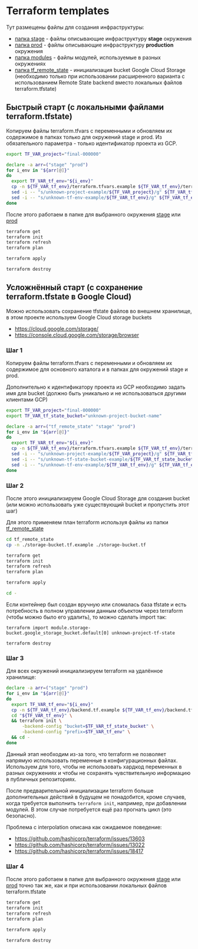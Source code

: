 # Terraform templates

Тут размещены файлы для создания инфраструктуры:

- [папка stage](stage) - файлы описывающие инфраструктуру **stage** окружения
- [папка prod](prod) - файлы описывающие инфраструктуру **production** окружения
- [папка modules](modules) - файлы модулей, используемые в разных окружениях
- [папка tf_remote_state](tf_remote_state) - инициализация bucket Google Cloud Storage
  (необходимо только при использовании расширенного варианта с использованием
  Remote State backend вместо локальных файлов terraform.tfstate)

## Быстрый старт (с локальными файлами terraform.tfstate)

Копируем файлы terraform.tfvars с переменными и обновляем их содержимое
в папках только для окружений stage и prod.
Из обязательного параметра - только идентификатор проекта из GCP.

``` bash
export TF_VAR_project="final-000000"

declare -a arr=("stage" "prod")
for i_env in "${arr[@]}"
do
  export TF_VAR_tf_env="${i_env}"
  cp -n ${TF_VAR_tf_env}/terraform.tfvars.example ${TF_VAR_tf_env}/terraform.tfvars
  sed -i -- "s/unknown-project-example/${TF_VAR_project}/g" ${TF_VAR_tf_env}/terraform.tfvars
  sed -i -- "s/unknown-tf-env-example/${TF_VAR_tf_env}/g" ${TF_VAR_tf_env}/terraform.tfvars
done
```

После этого работаем в папке для выбранного окружения
[stage](stage) или [prod](prod)

``` bash
terraform get
terraform init
terraform refresh
terraform plan

terraform apply

terraform destroy
```

## Усложнённый старт (с сохранение terraform.tfstate в Google Cloud)

Можно использовать сохранение tfstate файлов во внешнем хранилище,
в этом проекте используем Google Cloud storage buckets

- <https://cloud.google.com/storage/>
- <https://console.cloud.google.com/storage/browser>

### Шаг 1

Копируем файлы terraform.tfvars с переменными и обновляем их содержимое
для основного каталога и в папках для окружений stage и prod.

Дополнительно к идентификатору проекта из GCP необходимо задать имя для
bucket (должно быть уникально и не использоваться другими клиентами GCP)

``` bash
export TF_VAR_project="final-000000"
export TF_VAR_tf_state_bucket="unknown-project-bucket-name"

declare -a arr=("tf_remote_state" "stage" "prod")
for i_env in "${arr[@]}"
do
  export TF_VAR_tf_env="${i_env}"
  cp -n ${TF_VAR_tf_env}/terraform.tfvars.example ${TF_VAR_tf_env}/terraform.tfvars
  sed -i -- "s/unknown-project-example/${TF_VAR_project}/g" ${TF_VAR_tf_env}/terraform.tfvars
  sed -i -- "s/unknown-tf-state-bucket-example/${TF_VAR_tf_state_bucket}/g" ${TF_VAR_tf_env}/terraform.tfvars
  sed -i -- "s/unknown-tf-env-example/${TF_VAR_tf_env}/g" ${TF_VAR_tf_env}/terraform.tfvars
done
```

### Шаг 2

После этого инициализируем Google Cloud Storage для создания bucket
(или можно использовать уже существующий bucket и пропустить этот шаг)

Для этого применяем план terraform используя файлы из папки
[tf_remote_state](tf_remote_state)

``` bash
cd tf_remote_state
cp -n ./storage-bucket.tf.example ./storage-bucket.tf

terraform get
terraform init
terraform refresh
terraform plan

terraform apply

cd -
```

Если контейнер был создан вручную или сломалась база tfstate и есть
потребность в полном управлении данным объектом через terraform
(чтобы можно было его удалить), то можно сделать import так:

``` text
terraform import module.storage-bucket.google_storage_bucket.default[0] unknown-project-tf-state

terraform destroy
```

### Шаг 3

Для всех окружений инициализируем terraform на удалённое хранилище:

``` bash
declare -a arr=("stage" "prod")
for i_env in "${arr[@]}"
do
  export TF_VAR_tf_env="${i_env}"
  cp -n ${TF_VAR_tf_env}/backend.tf.example ${TF_VAR_tf_env}/backend.tf
  cd "${TF_VAR_tf_env}" \
  && terraform init \
      -backend-config "bucket=$TF_VAR_tf_state_bucket" \
      -backend-config "prefix=$TF_VAR_tf_env" \
  && cd -
done
```

Данный этап необходим из-за того, что terraform не позволяет напрямую
использовать переменные в конфигурационных файлах. Используем для того,
чтобы не использовать хардкод переменных в разных окружениях и чтобы
не сохранять чувствительную информацию в публичных репозиториях.

После предварительной инициализации terraform больше дополнительных
действий в будущем не понадобится, кроме случаев, когда требуется
выполнить `terraform init`, например, при добавлении модулей.
В этом случае потребуется ещё раз прогнать цикл (это безопасно).

Проблема с interpolation описана как ожидаемое поведение:

- <https://github.com/hashicorp/terraform/issues/13603>
- <https://github.com/hashicorp/terraform/issues/13022>
- <https://github.com/hashicorp/terraform/issues/18417>

### Шаг 4

После этого работаем в папке для выбранного окружения
[stage](stage) или [prod](prod) точно так же, как и при
использовании локальных файлов terraform.tfstate

``` bash
terraform get
terraform init
terraform refresh
terraform plan

terraform apply

terraform destroy
```
